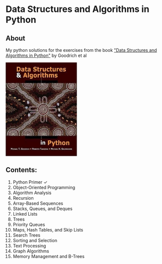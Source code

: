 # Data Structures and Algorithms in Python
## About
My python solutions for the exercises from the book ["Data Structures and Algorithms in Python"](https://www.amazon.com/Structures-Algorithms-Michael-Goodrich-2013-03-18/dp/B01FJ1C35E/) by Goodrich et al

<p align="left">
  <img height="300" src="./cover.jpeg">
</p>

## Contents:
1. Python Primer ✓
2. Object-Oriented Programming
3. Algorithm Analysis
4. Recursion
5. Array-Based Sequences
6. Stacks, Queues, and Deques
7. Linked Lists
8. Trees
9. Priority Queues
10. Maps, Hash Tables, and Skip Lists
11. Search Trees
12. Sorting and Selection
13. Text Processing
14. Graph Algorithms
15. Memory Management and B-Trees
